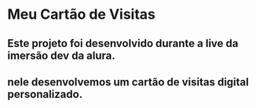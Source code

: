 # Meu Cartão de Visitas

## Este projeto foi desenvolvido durante a live da imersão dev da alura.

## nele desenvolvemos um cartão de visitas digital personalizado.
